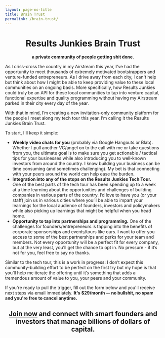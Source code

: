 ```yaml
---
layout: page-no-title
title: Brain Trust
permalink: /brain-trust/
---
```


<h1 align="center"><strong>Results Junkies Brain Trust</strong></h1>

<p align="center"><b>a private community of people getting shit done.</b></p> 

<p>As I criss-cross the country in my Airstream this year, I've had the opportunity to meet thousands of extremely motivated bootstrappers and venture-funded entrepreneurs. As I drive away from each city, I can't help but think about how I might be able to keep providing value to these local communities on an ongoing basis. More specifically, how Results Junkies could truly be an API for these local communities to tap into venture capital, functional expertise and quality programming without having my Airstream parked in their city every day of the year.</p>

<p>With that in mind, I’m creating a new invitation-only community platform for the people I meet along my tech tour this year. I’m calling it the Results Junkies Brain Trust.</p>

To start, I'll keep it simple:

* **Weekly video chats for you** (probably via Google Hangouts or Blab). Whether I pull another VC/angel on to the call with me or take questions from you, the ultimate goal is to make sure you get actionable / tactical tips for your businesses while also introducing you to well-known investors from around the country. I know building your business can be time consuming (and sometimes challenging). My bet is that connecting with your peers around the world can help ease the burden.
* **Integration into any of the stops on the Results Junkies Tech Tour.** One of the best parts of the tech tour has been spending up to a week at a time learning about the opportunities and challenges of building companies in various parts of the country. I’d love to have you (or your staff) join us in various cities where you’ll be able to impart your learnings for the local audience of founders, investors and policymakers while also picking up learnings that might be helpful when you head home. 
* **Opportunity to tap into partnerships and programming.** One of the challenges for founders/entrepreneurs is tapping into the benefits of corporate sponsorships and events/tours like ours. I want to offer you access to some of the best partnerships and perks for your team and members. Not every opportunity will be a perfect fit for every company, but at the very least, you’ll get the chance to opt in. No pressure - if it’s not for you, feel free to say no thanks.

<p>Similar to the tech tour, this is a work in progress: I don’t expect this community-building effort to be perfect on the first try but my hope is that you’ll help me iterate the offering until it’s something that adds a tremendous amount of value to you, your peers and your community.</p>

<p>If you're ready to pull the trigger, fill out the form below and you'll receive next steps via email immediately. <b>It's $29/month -- no bullshit, no spam and you're free to cancel anytime.</b></p>

<h2 align="center"><strong><a href="https://resultsjunkies.typeform.com/to/NgENmL">Join now</a></strong> and connect with smart founders and investors that manage billions of dollars of capital.</h2>



